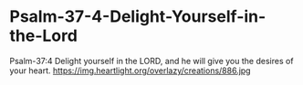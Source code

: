 # Psalm-37-4-Delight-Yourself-in-the-Lord
Psalm-37:4 Delight yourself in the LORD, and he will give you the desires of your heart. https://img.heartlight.org/overlazy/creations/886.jpg
